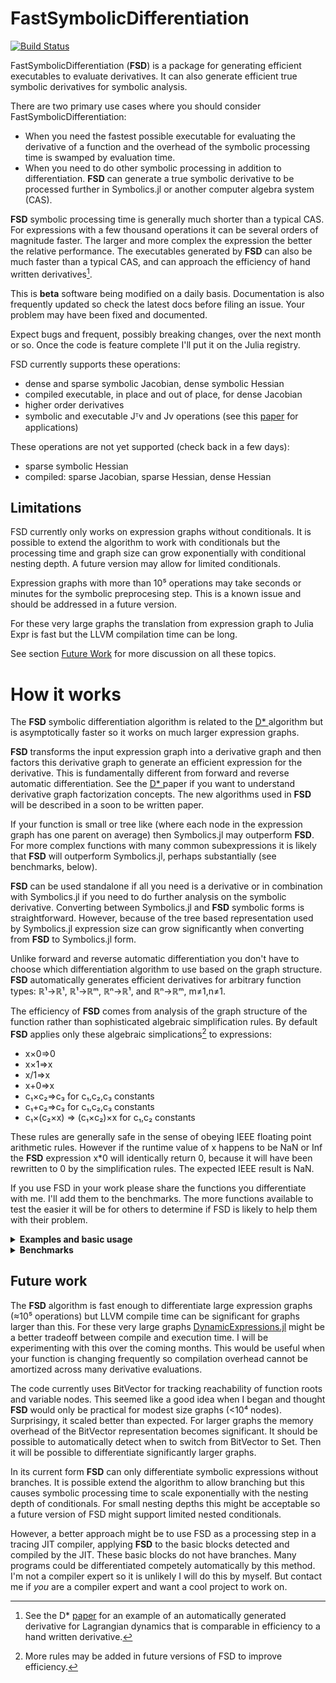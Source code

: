 # FastSymbolicDifferentiation

[![Build Status](https://github.com/brianguenter/FastSymbolicDifferentiation.jl/actions/workflows/CI.yml/badge.svg?branch=main)](https://github.com/brianguenter/FastSymbolicDifferentiation.jl/actions/workflows/CI.yml?query=branch%3Amain)


FastSymbolicDifferentiation (**FSD**) is a package for generating efficient executables to evaluate derivatives. It can also generate efficient true symbolic derivatives for symbolic analysis.

There are two primary use cases where you should consider FastSymbolicDifferentiation:
* When you need the fastest possible executable for evaluating the derivative of a function and the overhead of the symbolic processing time is swamped by evaluation time.
* When you need to do other symbolic processing in addition to differentiation. **FSD** can generate a true symbolic derivative to be processed further in Symbolics.jl or another computer algebra system (CAS).

**FSD** symbolic processing time is generally much shorter than a typical CAS. For expressions with a few thousand operations it can be several orders of magnitude faster. The larger and more complex the expression the better the relative performance. The executables generated by **FSD** can also be much faster than a typical CAS, and can approach the efficiency of hand written derivatives[^2].


This is **beta** software being modified on a daily basis. Documentation is also frequently updated so check the latest docs before filing an issue. Your problem may have been fixed and documented.

Expect bugs and frequent, possibly breaking changes, over the next month or so. Once the code is feature complete I'll put it on the Julia registry.

FSD currently supports these operations:
* dense and sparse symbolic Jacobian, dense symbolic Hessian
* compiled executable, in place and out of place, for dense Jacobian
* higher order derivatives
* symbolic and executable Jᵀv and Jv operations (see this [paper](https://arxiv.org/abs/1812.01892) for applications)

These operations are not yet supported (check back in a few days):
* sparse symbolic Hessian
* compiled: sparse Jacobian, sparse Hessian, dense Hessian

## Limitations
FSD currently only works on expression graphs without conditionals. It is possible to extend the algorithm to work with conditionals but the processing time and graph size can grow exponentially with conditional nesting depth. A future version may allow for limited conditionals.

Expression graphs with more than 10⁵ operations may take seconds or minutes for the symbolic preprocesing step. This is a known issue and should be addressed in a future version. 

For these very large graphs the translation from expression graph to Julia Expr is fast but the LLVM compilation time can be long.

See section [Future Work](#FutureWork) for more discussion on all these topics.
# How it works
The **FSD** symbolic differentiation algorithm is related to the [D* ](https://www.microsoft.com/en-us/research/publication/the-d-symbolic-differentiation-algorithm/) algorithm but is asymptotically faster so it works on much larger expression graphs. 

**FSD** transforms the input expression graph into a derivative graph and then factors this derivative graph to generate an efficient expression for the derivative. This is fundamentally different from forward and reverse automatic differentiation. See the [D* ](https://www.microsoft.com/en-us/research/publication/the-d-symbolic-differentiation-algorithm/) paper if you want to understand derivative graph factorization concepts. The new algorithms used in **FSD** will be described in a soon to be written paper.

If your function is small or tree like (where each node in the expression graph has one parent on average) then Symbolics.jl may outperform **FSD**. For more complex functions with many common subexpressions it is likely that **FSD** will outperform Symbolics.jl, perhaps substantially (see benchmarks, below).

**FSD** can be used standalone if all you need is a derivative or in combination with Symbolics.jl if you need to do further analysis on the symbolic derivative. Converting between Symbolics.jl and **FSD** symbolic forms is straightforward. However, because of the tree based representation used by Symbolics.jl expression size can grow significantly when converting from **FSD** to Symbolics.jl form.

Unlike forward and reverse automatic differentiation you don't have to choose which differentiation algorithm to use based on the graph structure. **FSD** automatically generates efficient derivatives for arbitrary function types: ℝ¹->ℝ¹, ℝ¹->ℝᵐ, ℝⁿ->ℝ¹, and ℝⁿ->ℝᵐ, m≠1,n≠1. 

The efficiency of **FSD** comes from analysis of the graph structure of the function rather than sophisticated algebraic simplification rules. By default **FSD** applies only these algebraic simplications[^1] to expressions:
* x×0=>0
* x×1=>x
* x/1=>x
* x+0=>x
* c₁×c₂=>c₃ for c₁,c₂,c₃ constants
* c₁+c₂=>c₃ for c₁,c₂,c₃ constants
* c₁×(c₂×x) => (c₁×c₂)×x  for c₁,c₂ constants

These rules are generally safe in the sense of obeying IEEE floating point arithmetic rules. However if the runtime value of x happens to be NaN or Inf the **FSD** expression x*0 will identically return 0, because it will have been rewritten to 0 by the simplification rules. The expected IEEE result is NaN.

If you use FSD in your work please share the functions you differentiate with me. I'll add them to the benchmarks. The more functions available to test the easier it will be for others to determine if FSD is likely to help them with their problem.
<details> 
 <summary> <b> Examples and basic usage </b> </summary>
 
There are several ways to use FastSymbolicDifferentiation. You can do all your symbolic work, except differentiation, in Symbolics and then convert to **FSD** graph form just to do the differentiation, then convert back to Symbolics.jl form. Or you can do everything in **FSD**: create **FSD** variables, make an expression using those variables and then differentiate it. Creating the expressions in Symbolics.jl and then converting to **FSD** form can be slow.

Converting the other way can be slow because of the tree expression representation used by Symbolics.jl. FastSymbolicDifferentiation uses a graph representation it is possible that converting from FastSymbolicDifferentiation->Symbolic could result in an exponential increase in the size of the expression.

If all you need is an executable derivative function then the fastest workflow will be to do everything in **FSD**. 
 
**FSD** uses a global cache for common subexpression elimination so **FSD** is not thread safe (yet). Under ordinary conditions the memory used by the cache won't be an issue. But, if you have a long session where you are creating many complex functions it is possible the cache will use too much memory. If this happens call the function `clear_cache`after you have completely processed your expression.

Set up variables:
```
using FastSymbolicDifferentiation
using Symbolics

@variables x y z

julia> nx,ny,nz = Node.((x,y,z)) #create FastSymbolicDifferentiation variables.
(x, y, z)
```
FSD requires objectid consistency of vector variable elements but the vectors created by the Symbolics @variables macro do not satisfy this property:
 ```
 julia> @variables k[1:3]
1-element Vector{Symbolics.Arr{Num, 1}}:
 k[1:3]

julia> k[1] === k[1]
false
```
 As a temporary workaround you can use the `make_variables` function to create a vector of variables:
 ```
julia> X = make_variables(:x,3)
3-element Vector{Node}:
 x1
 x2
 x3

julia> X[1] === X[1]
true
```
I'm working with the SciML folks to figure out how to make FSD work seamlessly with Symbolics, but the two systems use different representations of expressions (FSD uses directed acyclic graphs and Symbolics uses trees). This difference has far reaching architectural effects so it might take some time to figure out the best path.
 
Compute Hessian:
```
julia> hessian(nx^2+ny^2+nz^2,[nx,ny,nz])
3×3 Matrix{Node}:
 2    0.0  0.0
 0.0  2    0.0
 0.0  0.0  2

 julia> hessian(nx*ny*nz,[nx,ny,nz])
 3×3 Matrix{Node}:
  0.0  z    y
  z    0.0  x
  y    x    0.0
```
Compute Jacobian:
```
julia> nx, ny = Node.((x, y))
(x, y)

julia> f1 = cos(nx) * ny
(cos(x) * y)

julia> f2 = sin(ny) * nx
(sin(y) * x)

julia> symb = symbolic_jacobian([f1, f2], [nx, ny]) #non-destructive
2×2 Matrix{Node}:
 (y * -(sin(x)))  cos(x)
 sin(y)           (x * cos(y))
```
Generate executable function that evaluates derivative function:
```
julia> func = jacobian_function([f1, f2], [nx, ny]);

julia> func(1.0, 2.0)
2×2 Matrix{Float64}:
 -1.68294    0.540302
  0.909297  -0.416147
```

Symbolic and executable Jᵀv and Jv (see this [paper](https://arxiv.org/abs/1812.01892) for applications of this operation)
```
julia> nx,ny = Node.((x,y))

julia> (f1,f2) = cos(nx)*ny,sin(ny)*nx
((cos(x) * y), (sin(y) * x))

julia> jv,vvec = jacobian_times_v([f1,f2],[nx,ny])
(Node[((y * (-(sin(x)) * var"##60351")) + (cos(x) * var"##60352")), ((sin(y) * var"##60351") + (x * (cos(y) * var"##60352")))], Node[var"##60351", var"##60352"])

julia> jv_exe = jacobian_times_v_exe([f1,f2],[nx,ny]) 
#73 (generic function with 1 method)

julia> jv_exe([1.0,2.0],[3.0,4.0]) # code generation currently creates a scalarized executable. 
# Vector arguments are splatted, which is slow. Modifying to handle vector arguments natively is on the to do list.

2×1 Matrix{Float64}:
 -2.8876166853748195
  1.0633049342884753

julia> jTv,rvec = jacobian_transpose_v([f1,f2],[nx,ny])
(Node[(((y * var"##60361") * -(sin(x))) + (sin(y) * var"##60362")), ((cos(x) * var"##60361") + ((x * var"##60362") * cos(y)))], Node[var"##60361", var"##60362"])

julia> jtv_exe = jacobian_transpose_v_exe([f1,f2],[nx,ny])
#138 (generic function with 1 method)

julia> jtv_exe([1.0,2.0],[3.0,4.0])
2×1 Matrix{Float64}:
 -1.4116362015446517
 -0.04368042858415033
```

Convert between FastSymbolicDifferentiation and Symbolics representations:
```
julia> f = x^2+y^2 #Symbolics expression
x^2 + y^2

julia> Node(f) #convert to FastSymbolicDifferentiation form
x^2 + y^2

julia> typeof(ans)
Node{SymbolicUtils.BasicSymbolic{Real}, 0}

julia> node_exp = nx^3/ny^4 #FastSymbolicDifferentiation expression
((x ^ 3) / (y ^ 4))

julia> dag_to_Symbolics_expression(node_exp)
(x^3) / (y^4)

julia> typeof(ans)
Symbolics.Num
```
</details>

<details>
    <summary> <b> Benchmarks </b> </summary>
 
## Benchmarks

The **FSDBenchmark** subdirectory has several benchmark functions you can use to compare the performance of [Symbolics.jl](https://symbolics.juliasymbolics.org/dev/) to FastSymbolicDifferentiation.jl on your computer. See the README.md file in this subdirectory for a brief overview of how to run the benchmarks yourself. See the source in `FSDBenchmarks.jl` for more details. Look for the function `benchmark_package`.
 
There are three types of benchmarks: **Symbolic**, **MakeFunction**, and **Exe**.

* The **Symbolic** benchmark is the time required to compute just the symbolic form of the derivative. The Symbolic benchmark can be run with simplification turned on or off for Symbolics.jl. If simplification is on then computation time can be extremely long but the resulting expression might be simpler and faster to execute.

* The **MakeFunction** benchmark is the time to generate a Julia Expr from an already computed symbolic derivative and to then compile it.

* The **Exe** benchmark measures just the time required to execute the compiled function using an in-place matrix.

All benchmarks show the ratio of time taken by Symbolics.jl to FastSymbolicDifferentiation.jl. Numbers greater than 1 mean FastSymbolicDifferentiation is faster.

All benchmarks were run on an AMD Ryzen 9 7950X 16-Core Processor with 32GB RAM running Windows 11 OS, Julia version 1.9.0.
### Chebyshev polynomial
The first example is a recursive function for 
the Chebyshev polynomial of order n:

```
@memoize function Chebyshev(n, x)
    if n == 0
        return 1
    elseif n == 1
        return x
    else
        return 2 * (x) * Chebyshev(n - 1, x) - Chebyshev(n - 2, x)
    end
end
```
The function is memoized for efficiency. 

The Chebyshev expression graph does not have many nodes even at the largest size tested (graph size increases linearly with Chebyshev order). For example, here is the graph of the 10th order expression: 
<img src="Documentation/Paper/illustrations/chebyshev10.svg" alt="drawing" height="400">
The complexity arises from the number of different paths from the root to the leaf of the graph.

The first set of three benchmarks show results with simplification turned off in Symbolics.jl, followed by a set of three with simplification turned on. Performance is somewhat better in the latter case but still slower than the FSD executable. Note that the y axis is logarithmic.

#### Chebyshev benchmarks with simplification off
<img src="FSDBenchmark\Data\figure_chebyshev_Symbolic_simplify_false.svg" alt="drawing" width="50%"> 
<img src="FSDBenchmark\Data\figure_chebyshev_MakeFunction_simplify_false.svg" alt="drawing" width="50%"> 
<img src="FSDBenchmark\Data\figure_chebyshev_Exe_simplify_false.svg" alt="drawing" width="50%">



#### Chebyshev benchmarks with simplification on
<img src="FSDBenchmark\Data\figure_chebyshev_Exe_simplify_true.svg" alt="drawing" width="50%">

With simplification on performance of the executable derivative function for Symbolics.jl is slightly better than with simplification off. But simplification processing time is longer.
 
### Spherical Harmonics

The second example is the spherical harmonics function. This is the expression graph for the spherical harmonic function of order 8:
<img src="Documentation/Paper/illustrations/sphericalharmonics_8.svg" alt="drawing" width="100%">

<details>
    <summary> Source for spherical harmonics benchmark </summary>

```
@memoize function P(l, m, z)
    if l == 0 && m == 0
        return 1.0
    elseif l == m
        return (1 - 2m) * P(m - 1, m - 1, z)
    elseif l == m + 1
        return (2m + 1) * z * P(m, m, z)
    else
        return ((2l - 1) / (l - m) * z * P(l - 1, m, z) - (l + m - 1) / (l - m) * P(l - 2, m, z))
    end
end
export P

@memoize function S(m, x, y)
    if m == 0
        return 0
    else
        return x * C(m - 1, x, y) - y * S(m - 1, x, y)
    end
end
export S

@memoize function C(m, x, y)
    if m == 0
        return 1
    else
        return x * S(m - 1, x, y) + y * C(m - 1, x, y)
    end
end
export C

function factorial_approximation(x)
    local n1 = x
    sqrt(2 * π * n1) * (n1 / ℯ * sqrt(n1 * sinh(1 / n1) + 1 / (810 * n1^6)))^n1
end
export factorial_approximation

function compare_factorial_approximation()
    for n in 1:30
        println("n $n relative error $((factorial(big(n))-factorial_approximation(n))/factorial(big(n)))")
    end
end
export compare_factorial_approximation

@memoize function N(l, m)
    @assert m >= 0
    if m == 0
        return sqrt((2l + 1 / (4π)))
    else
        # return sqrt((2l+1)/2π * factorial(big(l-m))/factorial(big(l+m)))
        #use factorial_approximation instead of factorial because the latter does not use Stirlings approximation for large n. Get error for n > 2 unless using BigInt but if use BigInt get lots of rational numbers in symbolic result.
        return sqrt((2l + 1) / 2π * factorial_approximation(l - m) / factorial_approximation(l + m))
    end
end
export N

"""l is the order of the spherical harmonic. I think"""
@memoize function Y(l, m, x, y, z)
    @assert l >= 0
    @assert abs(m) <= l
    if m < 0
        return N(l, abs(m)) * P(l, abs(m), z) * S(abs(m), x, y)
    else
        return N(l, m) * P(l, m, z) * C(m, x, y)
    end
end
export Y

SHFunctions(max_l, x::Node, y::Node, z::Node) = SHFunctions(Vector{Node}(undef, 0), max_l, x, y, z)
SHFunctions(max_l, x::Symbolics.Num, y::Symbolics.Num, z::Symbolics.Num) = SHFunctions(Vector{Symbolics.Num}(undef, 0), max_l, x, y, z)

function SHFunctions(shfunc, max_l, x, y, z)
    for l in 0:max_l-1
        for m in -l:l
            push!(shfunc, Y(l, m, x, y, z))
        end
    end

    return shfunc
end
export SHFunctions

function spherical_harmonics(::JuliaSymbolics, model_size)
    Symbolics.@variables x y z
    return SHFunctions(model_size, x, y, z), [x, y, z]
end

function spherical_harmonics(::FastSymbolic, model_size, x, y, z)
    nx = Node(x)
    ny = Node(y)
    nz = Node(z)

    graph = DerivativeGraph(SHFunctions(model_size, nx, ny, nz))
    return graph
end

function spherical_harmonics(package::FastSymbolic, model_size)
    Symbolics.@variables x, y, z
    return spherical_harmonics(package, model_size, x, y, z)
end
export spherical_harmonics
```
</details>

As was the case for Chebyshev polynomials the number of paths from the roots to the variables is much greater than the number of nodes in the graph. Once again the y axis is logarithmic.

<img src="FSDBenchmark\Data\figure_spherical_harmonics_Symbolic_simplify_false.svg" alt="drawing" width="50%">
<img src="FSDBenchmark\Data\figure_spherical_harmonics_MakeFunction_simplify_false.svg" alt="drawing" width="50%">
<img src="FSDBenchmark\Data\figure_spherical_harmonics_Exe_simplify_false.svg" alt="drawing" width="50%">
 
 The **Exe** benchmark took many hours to run and was stopped at model size 24 instead of 25 as for the **Symbolic** and **MakeFunction** benchmarks.

</details>

<div id="FutureWork"></div>

## Future work
The **FSD** algorithm is fast enough to differentiate large expression graphs (≈10⁵ operations) but LLVM compile time can be significant for graphs larger than this. For these very large graphs [DynamicExpressions.jl](https://github.com/SymbolicML/DynamicExpressions.jl) might be a better tradeoff between compile and execution time. I will be experimenting with this over the coming months. This would be useful when your function is changing frequently so compilation overhead cannot be amortized across many derivative evaluations.

The code currently uses BitVector for tracking reachability of function roots and variable nodes. This seemed like a good idea when I began and thought **FSD** would only be practical for modest size graphs (<10⁴ nodes). Surprisingy, it scaled better than expected. For larger graphs the memory overhead of the BitVector representation becomes significant. It should be possible to automatically detect when to switch from BitVector to Set. Then it will be possible to differentiate significantly larger graphs.

In its current form **FSD** can only differentiate symbolic expressions without branches. It is possible extend the algorithm to allow branching but this causes symbolic processing time to scale exponentially with the nesting depth of conditionals. For small nesting depths this might be acceptable so a future version of FSD might support limited nested conditionals. 

However, a better approach might be to use FSD as a processing step in a tracing JIT compiler, applying **FSD** to the basic blocks detected and compiled by the JIT. These basic blocks do not have branches. Many programs could be differentiated competely automatically by this method. I'm not a compiler expert so it is unlikely I will do this by myself. But contact me if *you* are a compiler expert and want a cool project to work on.

[^1]: More rules may be added in future versions of FSD to improve efficiency.

[^2]: See the D* [paper](https://www.microsoft.com/en-us/research/publication/the-d-symbolic-differentiation-algorithm/) for an example of an automatically generated derivative for Lagrangian dynamics that is comparable in efficiency to a hand written derivative.
